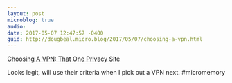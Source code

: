 ```yaml
---
layout: post
microblog: true
audio: 
date: 2017-05-07 12:47:57 -0400
guid: http://dougbeal.micro.blog/2017/05/07/choosing-a-vpn.html
---
```

[Choosing A VPN: That One Privacy Site](https://thatoneprivacysite.net/choosing-the-best-vpn-for-you/)

Looks legit, will use their criteria when I pick out a VPN next.  #micromemory

